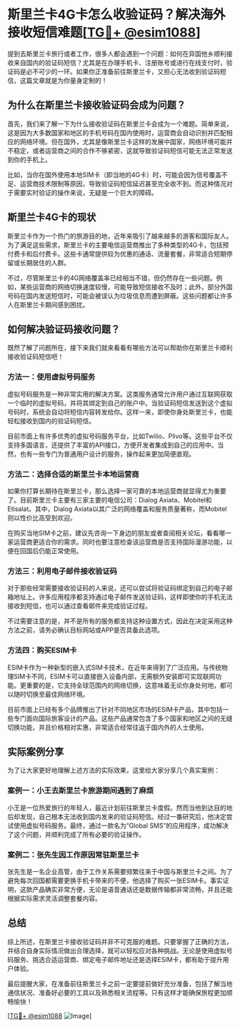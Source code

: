 # 斯里兰卡4G卡怎么收验证码？解决海外接收短信难题[[TG💪+ @esim1088](https://t.me/s/esim1088)]

提到去斯里兰卡旅行或者工作，很多人都会遇到一个问题：如何在异国他乡顺利接收来自国内的验证码短信？尤其是在办理手机卡、注册账号或进行在线支付时，验证码是必不可少的一环。如果你正准备前往斯里兰卡，又担心无法收到验证码短信，这篇文章就是为你量身定制的！

## 为什么在斯里兰卡接收验证码会成为问题？

首先，我们来了解一下为什么接收验证码在斯里兰卡会成为一个难题。简单来说，这是因为大多数国家和地区的手机号码在国内使用时，运营商会自动识别并匹配相应的网络环境。但在国外，尤其是像斯里兰卡这样的发展中国家，网络环境可能并不稳定，或者运营商之间的合作不够紧密，这就导致验证码短信可能无法正常发送到你的手机上。

比如，当你在国外使用本地SIM卡（即当地的4G卡）时，可能会因为信号覆盖不足、运营商技术限制等原因，导致验证码短信延迟甚至完全收不到。而这种情况对于需要实时验证的操作来说，无疑是一个巨大的障碍。

## 斯里兰卡4G卡的现状

斯里兰卡作为一个热门的旅游目的地，近年来吸引了越来越多的游客和国际友人。为了满足这些需求，斯里兰卡的主要电信运营商推出了多种类型的4G卡，包括预付费卡和后付费卡。这些卡通常提供较为优惠的通话、流量套餐，非常适合短期停留或长期居住的人群。

不过，尽管斯里兰卡的4G网络覆盖率已经相当不错，但仍然存在一些问题。例如，某些运营商的网络切换速度较慢，可能导致短信接收不及时；此外，部分外国号码在国内发送短信时，可能会被误认为垃圾信息而遭到屏蔽。这些问题都让许多人在斯里兰卡期间感到困扰。

## 如何解决验证码接收问题？

既然了解了问题所在，接下来我们就来看看有哪些方法可以帮助你在斯里兰卡顺利接收验证码短信吧！

### 方法一：使用虚拟号码服务

虚拟号码服务是一种非常实用的解决方案。这类服务通常允许用户通过互联网获取一个临时的虚拟号码，并将其绑定到自己的账户中。当验证码短信发送到这个虚拟号码时，系统会自动将短信内容转发给你。这样一来，即使你身处斯里兰卡，也能轻松接收到国内的验证码短信。

目前市面上有许多优秀的虚拟号码服务平台，比如Twilio、Plivo等。这些平台不仅支持多国语言，还提供了丰富的API接口，方便开发者集成到自己的应用中。当然，也有一些专门为普通用户设计的服务，操作起来更加简便直观。

### 方法二：选择合适的斯里兰卡本地运营商

如果你打算长期待在斯里兰卡，那么选择一家可靠的本地运营商就显得尤为重要了。目前斯里兰卡主要有三家主要的电信公司：Dialog Axiata、Mobitel和Etisalat。其中，Dialog Axiata以其广泛的网络覆盖和服务质量著称，而Mobitel则以性价比高受到欢迎。

在购买当地SIM卡之前，建议先咨询一下身边的朋友或者查阅相关论坛，看看哪一家运营商更适合你的需求。同时也要注意检查该运营商是否支持国际漫游功能，以便在回国后仍能正常使用。

### 方法三：利用电子邮件接收验证码

对于那些经常需要接收验证码的人来说，还可以尝试将验证码绑定到自己的电子邮箱地址上。许多应用程序都支持通过电子邮件发送验证码，这样即使你的手机无法接收到短信，也可以通过查看邮件来完成验证过程。

不过需要注意的是，并不是所有的服务都支持这种设置方式，因此在决定采用这种方法之前，请务必确认目标网站或APP是否具备此选项。

### 方法四：购买ESIM卡

ESIM卡作为一种新型的嵌入式SIM卡技术，在近年来得到了广泛应用。与传统物理SIM卡不同，ESIM卡可以直接嵌入设备内部，无需额外安装即可实现联网功能。更重要的是，它支持全球范围内的网络切换，这意味着无论你身处何地，都可以随时切换至最佳网络环境。

目前市面上已经有多个品牌推出了针对不同地区市场的ESIM卡产品，其中包括一些专门面向国际旅客设计的产品。这些产品通常包含了多个国家和地区之间的无缝切换功能，并且价格相对实惠，非常适合经常往返于国内外的人士使用。

## 实际案例分享

为了让大家更好地理解上述方法的实际效果，这里给大家分享几个真实案例：

### 案例一：小王去斯里兰卡旅游期间遇到了麻烦

小王是一位热爱旅行的年轻人，最近计划前往斯里兰卡度假。然而当他到达目的地后却发现，自己根本无法收到国内发来的验证码短信。经过一番研究后，他决定尝试使用虚拟号码服务。最终，通过一款名为“Global SMS”的应用程序，成功解决了这个问题，并顺利完成了所有必要的验证操作。

### 案例二：张先生因工作原因常驻斯里兰卡

张先生是一名企业高管，由于工作关系需要频繁往来于中国与斯里兰卡之间。为了避免每次回国都需要更换手机卡带来的不便，他选择了购买一张ESIM卡。事实证明，这款产品确实非常方便，无论是语音通话还是数据传输都非常流畅，并且还能根据实际需求灵活调整套餐内容。

## 总结

综上所述，在斯里兰卡接收验证码并非不可克服的难题。只要掌握了正确的方法，并结合自身实际情况做出合理选择，就可以轻松应对各种挑战。无论是使用虚拟号码服务、挑选合适运营商、绑定电子邮件地址还是选择ESIM卡，都有助于提升用户体验。

最后提醒大家，在准备前往斯里兰卡之前一定要提前做好充分准备，包括了解当地通信状况、准备好必要的工具以及熟悉相关流程等。只有这样才能确保旅程更加顺畅愉快！

[[TG💪+ @esim1088](https://t.me/s/esim1088) ![Image](https://i.postimg.cc/4NQfJmqS/Snipaste-2025-05-13-00-14-12.png)]